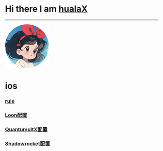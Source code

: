 # Hi there I am [hualaX](https://www.github.com/hualaX)
-------------------------------------------------------------------------------------------------
![image](https://raw.githubusercontent.com/hualaX/ios/main/icon/personal.png)
# ios
### [rule](https://www.github.com/hualaX/ios/tree/main/rule)
### [Loon配置](https://www.github.com/hualaX/ios/tree/main/loon_profile.conf)
### [QuantumultX配置](https://www.github.com/hualaX/ios/tree/main/quantumultX_profile.conf)
### [Shadowrocket配置](https://github.com/hualaX/ios/tree/main/shadowrocket_profile.conf)


